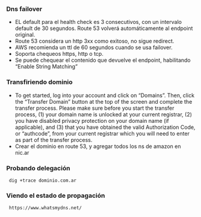 ### Dns failover

* EL default para el health check es 3 consecutivos, con un intervalo default de 30 segundos. Route 53 volverá automáticamente al endpoint original.
* Route 53 considera un http 3xx como exitoso, no sigue redirect.
* AWS recomienda un ttl de 60 segundos cuando se usa failover.
* Soporta chequeos https, http o tcp.
* Se puede chequear el contenido que devuelve el endpoint, habilitando “Enable String Matching”


### Transfiriendo dominio
* To get started, log into your account and click on “Domains”. Then, click the “Transfer Domain” button at the top of the screen and complete the transfer process. Please make sure before you start the transfer process, (1) your domain name is unlocked at your current registrar, (2) you have disabled privacy protection on your domain name (if applicable), and (3) that you have obtained the valid Authorization Code, or “authcode”, from your current registrar which you will need to enter as part of the transfer process.
* Crear el dominio en route 53, y agregar todos los ns de amazon en nic.ar

### Probando delegación

     dig +trace dominio.com.ar

### Viendo el estado de propagación

     https://www.whatsmydns.net/
     
     


